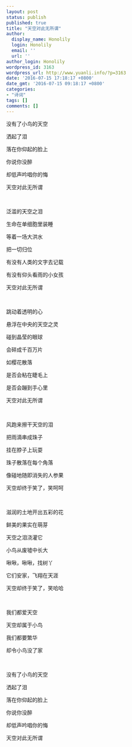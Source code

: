 ```yaml
---
layout: post
status: publish
published: true
title: "天空对此无所谓"
author:
  display_name: Honolily
  login: Honolily
  email: ''
  url: ''
author_login: Honolily
wordpress_id: 3163
wordpress_url: http://www.yuanli.info/?p=3163
date: '2016-07-15 17:18:17 +0800'
date_gmt: '2016-07-15 09:18:17 +0800'
categories:
- "诗词"
tags: []
comments: []
---
```

<p>没有了小鸟的天空</p>
<p>洒起了泪</p>
<p>落在你仰起的脸上</p>
<p>你说你没醉</p>
<p>却低声吟唱你的悔</p>
<p>天空对此无所谓</p>
<p>&nbsp;</p>
<p>泛滥的天空之泪</p>
<p>生命在单细胞里装睡</p>
<p>等着一场大洪水</p>
<p>把一切归位</p>
<p>有没有人类的文字去记载</p>
<p>有没有仰头看雨的小女孩</p>
<p>天空对此无所谓</p>
<p>&nbsp;</p>
<p>跳动着透明的心</p>
<p>悬浮在中央的天空之灵</p>
<p>碰到晶莹的眼球</p>
<p>会碎成千百万片</p>
<p>如樱花散落</p>
<p>是否会粘在睫毛上</p>
<p>是否会蹦到手心里</p>
<p>天空对此无所谓</p>
<p>&nbsp;</p>
<p>风跑来擦干天空的泪</p>
<p>把雨滴串成珠子</p>
<p>挂在脖子上玩耍</p>
<p>珠子散落在每个角落</p>
<p>像碰地随即消失的人参果</p>
<p>天空却终于笑了，笑呵呵</p>
<p>&nbsp;</p>
<p>滋润的土地开出五彩的花</p>
<p>鲜美的果实在萌芽</p>
<p>天空之泪浇灌它</p>
<p>小鸟从废墟中长大</p>
<p>啾啾，啾啾，找树丫</p>
<p>它们安家，飞翔在天涯</p>
<p>天空却终于笑了，笑哈哈</p>
<p>&nbsp;</p>
<p>我们都爱天空</p>
<p>天空却属于小鸟</p>
<p>我们都要繁华</p>
<p>却令小鸟没了家</p>
<p>&nbsp;</p>
<p>没有了小鸟的天空</p>
<p>洒起了泪</p>
<p>落在你仰起的脸上</p>
<p>你说你没醉</p>
<p>却低声吟唱你的悔</p>
<p>天空对此无所谓</p>
